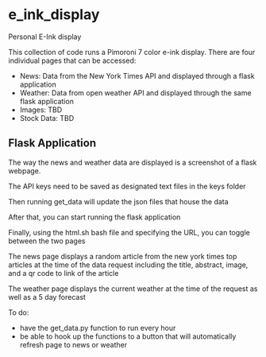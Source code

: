# e_ink_display
Personal E-Ink display


This collection of code runs a Pimoroni 7 color e-ink display. There are four individual pages that can be accessed:
* News: Data from the New York Times API and displayed through a flask application
* Weather: Data from open weather API and displayed through the same flask application
* Images: TBD
* Stock Data: TBD

## Flask Application 

The way the news and weather data are displayed is a screenshot of a flask webpage. 

The API keys need to be saved as designated text files in the keys folder

Then running get_data will update the json files that house the data

After that, you can start running the flask application

Finally, using the html.sh bash file and specifying the URL, you can toggle between the two pages

The news page displays a random article from the new york times top articles at the time of the data request
including the title, abstract, image, and a qr code to link of the article 

The weather page displays the current weather at the time of the request as well as a 5 day forecast


To do:
* have the get_data.py function to run every hour 
* be able to hook up the functions to a button that will automatically refresh page to news or weather


